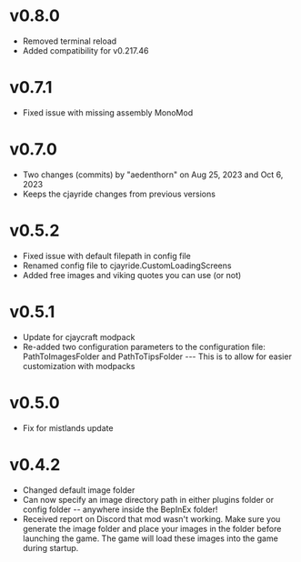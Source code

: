 # v0.8.0
- Removed terminal reload
- Added compatibility for v0.217.46

# v0.7.1
- Fixed issue with missing assembly MonoMod

# v0.7.0
- Two changes (commits) by "aedenthorn" on Aug 25, 2023 and Oct 6, 2023
- Keeps the cjayride changes from previous versions

# v0.5.2
- Fixed issue with default filepath in config file
- Renamed config file to cjayride.CustomLoadingScreens
- Added free images and viking quotes you can use (or not)

# v0.5.1
- Update for cjaycraft modpack
- Re-added two configuration parameters to the configuration file: PathToImagesFolder and PathToTipsFolder --- This is to allow for easier customization with modpacks

# v0.5.0
- Fix for mistlands update

# v0.4.2
- Changed default image folder
- Can now specify an image directory path in either plugins folder or config folder -- anywhere inside the BepInEx folder!
- Received report on Discord that mod wasn't working. Make sure you generate the image folder and place your images in the folder before launching the game. The game will load these images into the game during startup.